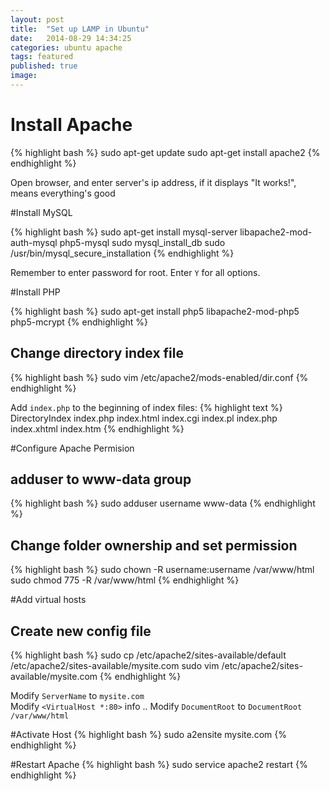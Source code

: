 ```yaml
---
layout: post
title:  "Set up LAMP in Ubuntu"
date:   2014-08-29 14:34:25
categories: ubuntu apache
tags: featured
published: true
image: 
---
```



# Install Apache
{% highlight bash %}
sudo apt-get update
sudo apt-get install apache2
{% endhighlight %}

Open browser, and enter server's ip address, if it displays "It works!", means everything's good 

#Install MySQL

{% highlight bash %}
sudo apt-get install mysql-server libapache2-mod-auth-mysql php5-mysql
sudo mysql_install_db
sudo /usr/bin/mysql_secure_installation
{% endhighlight %}

Remember to enter password for root. Enter `Y` for all options.

#Install PHP

{% highlight bash %}
sudo apt-get install php5 libapache2-mod-php5 php5-mcrypt
{% endhighlight %}

## Change directory index file
{% highlight bash %}
sudo vim /etc/apache2/mods-enabled/dir.conf
{% endhighlight %}

Add `index.php` to the beginning of index files:
{% highlight text %}
<IfModule mod_dir.c>
  DirectoryIndex index.php index.html index.cgi index.pl index.php index.xhtml index.htm
</IfModule>
{% endhighlight %}


#Configure Apache Permision

## adduser to www-data group

{% highlight bash %}
sudo adduser username www-data
{% endhighlight %}

## Change folder ownership and set permission
{% highlight bash %}
sudo chown -R username:username /var/www/html
sudo chmod 775 -R /var/www/html
{% endhighlight %}


#Add virtual hosts

## Create new config file

{% highlight bash %}
sudo cp /etc/apache2/sites-available/default /etc/apache2/sites-available/mysite.com
sudo vim /etc/apache2/sites-available/mysite.com
{% endhighlight %}

Modify `ServerName` to `mysite.com`  
Modify `<VirtualHost *:80>` info ..
Modify `DocumentRoot` to `DocumentRoot /var/www/html`

#Activate Host
{% highlight bash %}
sudo a2ensite mysite.com
{% endhighlight %}

#Restart Apache 
{% highlight bash %}
sudo service apache2 restart
{% endhighlight %}


